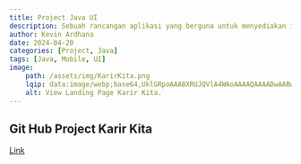 ```yaml
---
title: Project Java UI
description: Sebuah rancangan aplikasi yang berguna untuk menyediakan informasi mengenai berbagai bidang karir dan menyediakan media belajar yang efektif untuk menunjang karir
author: Kevin Ardhana
date: 2024-04-20 
categories: [Project, Java]
tags: [Java, Mobile, UI]
image:
    path: /assets/img/KarirKita.png
    lqip: data:image/webp;base64,UklGRpoAAABXRUJQVlA4WAoAAAAQAAAADwAABwAAQUxQSDIAAAARL0AmbZurmr57yyIiqE8oiG0bejIYEQTgqiDA9vqnsUSI6H+oAERp2HZ65qP/VIAWAFZQOCBCAAAA8AEAnQEqEAAIAAVAfCWkAALp8sF8rgRgAP7o9FDvMCkMde9PK7euH5M1m6VWoDXf2FkP3BqV0ZYbO6NA/VFIAAAA
    alt: View Landing Page Karir Kita.
---
```


## Git Hub Project Karir Kita

[Link](https://github.com/Kevinardhana096/KarirKita-Projects.git/)
